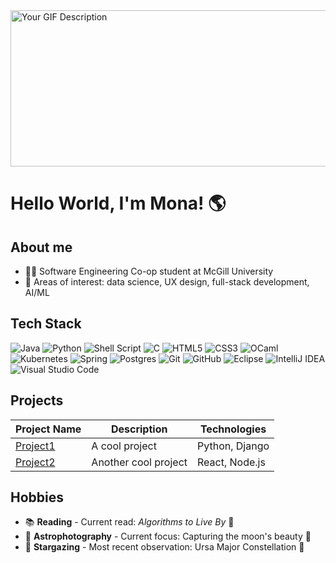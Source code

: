 <img src="https://media.giphy.com/media/v1.Y2lkPTc5MGI3NjExZmpueHFqbTdhdWdrMm5uZnQxajJnejJ4Ym82bmZyaGptNWJkbWJpbyZlcD12MV9zdGlja2Vyc19zZWFyY2gmY3Q9cw/OBzjQIjzgfa20eFZ4Y/giphy.gif" width="1000" height="250" alt="Your GIF Description" /> 

# Hello World, I'm Mona! 🌎

<!--![Stars](https://media.giphy.com/media/v1.Y2lkPTc5MGI3NjExMzhpMzk3dmVmbHNlZXhhZDFrMGN2MjhhZmNqNDU3OXM5cmI2NTAzNiZlcD12MV9zdGlja2Vyc19zZWFyY2gmY3Q9cw/0TtX2qqpxp3pIafzio/giphy.gif)-->

## About me
* 👩‍💻 Software Engineering Co-op student at McGill University
* 🔎 Areas of interest: data science, UX design, full-stack development, AI/ML

## Tech Stack

![Java](https://img.shields.io/badge/java-%23ED8B00.svg?style=for-the-badge&logo=openjdk&logoColor=white) 
![Python](https://img.shields.io/badge/python-3670A0?style=for-the-badge&logo=python&logoColor=ffdd54) 
![Shell Script](https://img.shields.io/badge/shell_script-%23121011.svg?style=for-the-badge&logo=gnu-bash&logoColor=white) 
![C](https://img.shields.io/badge/c-%2300599C.svg?style=for-the-badge&logo=c&logoColor=white) 
![HTML5](https://img.shields.io/badge/html5-%23E34F26.svg?style=for-the-badge&logo=html5&logoColor=white) 
![CSS3](https://img.shields.io/badge/css3-%231572B6.svg?style=for-the-badge&logo=css3&logoColor=white) 
![OCaml](https://img.shields.io/badge/OCaml-%23E98407.svg?style=for-the-badge&logo=ocaml&logoColor=white) 
![Kubernetes](https://img.shields.io/badge/kubernetes-%23326ce5.svg?style=for-the-badge&logo=kubernetes&logoColor=white) 
![Spring](https://img.shields.io/badge/spring-%236DB33F.svg?style=for-the-badge&logo=spring&logoColor=white) 
![Postgres](https://img.shields.io/badge/postgres-%23316192.svg?style=for-the-badge&logo=postgresql&logoColor=white) 
![Git](https://img.shields.io/badge/git-%23F05033.svg?style=for-the-badge&logo=git&logoColor=white) 
![GitHub](https://img.shields.io/badge/github-%23121011.svg?style=for-the-badge&logo=github&logoColor=white) 
![Eclipse](https://img.shields.io/badge/Eclipse-FE7A16.svg?style=for-the-badge&logo=Eclipse&logoColor=white)
![IntelliJ IDEA](https://img.shields.io/badge/IntelliJIDEA-000000.svg?style=for-the-badge&logo=intellij-idea&logoColor=white)
![Visual Studio Code](https://img.shields.io/badge/Visual%20Studio%20Code-0078d7.svg?style=for-the-badge&logo=visual-studio-code&logoColor=white)

## Projects

| Project Name | Description | Technologies |
| ------------ | ----------- | ------------ |
| [Project1](https://github.com/yourusername/project1) | A cool project | Python, Django |
| [Project2](https://github.com/yourusername/project2) | Another cool project | React, Node.js |


## Hobbies
* 📚 **Reading** - Current read: _Algorithms to Live By_ 👾
* 🌌 **Astrophotography** - Current focus: Capturing the moon's beauty 🌙
* 🔭 **Stargazing** - Most recent observation: Ursa Major Constellation 🐻

<!--
**m-kln/m-kln** is a ✨ _special_ ✨ repository because its `README.md` (this file) appears on your GitHub profile.

Here are some ideas to get you started:

- 🔭 I’m currently working on ...
- 🌱 I’m currently learning ...
- 👯 I’m looking to collaborate on ...
- 🤔 I’m looking for help with ...
- 💬 Ask me about ...
- 📫 How to reach me: ...
- 😄 Pronouns: ...
- ⚡ Fun fact: ...
-->

